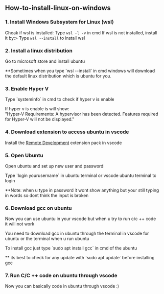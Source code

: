 ## How-to-install-linux-on-windows

### 1. Install Windows Subsystem for Linux (wsl)
Cheak if wsl is installed:
Type `wsl -l -v` in cmd
If wsl is not installed, install it by:>
Type `wsl --install` to install wsl

### 2. Install a linux distribution
<p>Go to microsoft store and install ubuntu</p>
<p>**Sometimes when you type `wsl --install` in cmd windows will download the default
linux distribution which is ubuntu for you.</p>

### 3. Enable Hyper V
<p>Type `systeminfo` in cmd to check if hyper v is enable</p>
<p>If hyper v is enable is will show: <br>
"Hyper-V Requirements:      A hypervisor has been detected. Features required for Hyper-V will not be displayed."</p>

### 4. Download extension to access ubuntu in vscode
<p>Install the <a href="https://marketplace.visualstudio.com/items?itemName=ms-vscode-remote.vscode-remote-extensionpack" target="_blank" rel="noopener noreferrer">Remote Development</a> extension pack in vscode</p>

### 5. Open Ubuntu
<p>Open ubuntu and set up new user and password</p>
<p>Type `login yourusername` in ubuntu terminal or vscode ubuntu terminal to login</p>
<p>**Note: when u type in password it wont show anything but your still typing in words so dont think the input is broken</p>

### 6. Download gcc on ubuntu
<p>Now you can use ubuntu in your vscode but when u try to run c/c ++ code it will not work</p>
<p>You need to download gcc in ubuntu through the terminal in vscode for ubuntu or the terminal when u run ubuntu</p>
<p>To install gcc just type `sudo apt install gcc` in cmd of the ubuntu</p>
<p>** its best to check for any update with `sudo apt update` before installing gcc</p>

### 7. Run C/C ++ code on ubuntu through vscode
<p>Now you can basically code in ubuntu through vscode :)</p>
